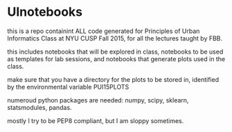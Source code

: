 # UInotebooks


this is a repo containint ALL code generated for Principles of Urban Informatics Class at NYU CUSP Fall 2015, for all the lectures taught by FBB. 

this includes notebooks that will be explored in class, notebooks to be used as templates for lab sessions, and notebooks that generate plots used in the class.

make sure that you have a directory for the plots to be stored in, identified by the environmental variable PUI15PLOTS

numeroud python packages are needed: numpy, scipy, sklearn, statsmodules, pandas. 

mostly I try to be PEP8 compliant, but I am sloppy sometimes. 


